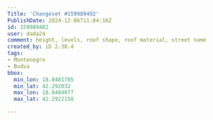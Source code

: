 ```yaml
---
Title: 'Changeset #159989402'
PublishDate: 2024-12-06T11:04:16Z
id: 159989402
user: dada24
comment: height, levels, roof shape, roof material, street name
created_by: iD 2.30.4
tags:
- Montenegro
- Budva
bbox:
  min_lon: 18.8481705
  min_lat: 42.292032
  max_lon: 18.8484077
  max_lat: 42.2922158

---
```

